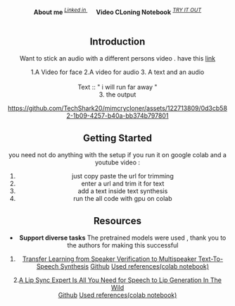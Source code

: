<div align="center">
   <div>&nbsp;</div>
  <div align="center">
    <b>About me </b>
    <sup>
      <a href="https://in.linkedin.com/in/samar-jain-39455b1b9">
        <i>Linked in </i>
      </a>
    </sup>
    &nbsp;&nbsp;&nbsp;&nbsp;
    <b>Video CLoning Notebook</b>
    <sup>
      <a href="https://colab.research.google.com/drive/1jxSc_WAhjW23F54Gs5T-hAkfEGHrMU-A#scrollTo=538jbjLmKvcV">
        <i>TRY IT OUT</i>
      </a>
    </sup>
  </div>
  <div>&nbsp;</div>


## Introduction



Want to stick an audio with a different persons video .
have this [link](https://colab.research.google.com/drive/1jxSc_WAhjW23F54Gs5T-hAkfEGHrMU-A#scrollTo=538jbjLmKvcV)

1.A Video for face 
2.A video for audio 
3. A text and an audio   
   <br/>
  Text ::  " i will run far away "
   <br/>
 3. the output 
         
   

https://github.com/TechShark20/mimcrycloner/assets/122713809/0d3cb582-1b09-4257-b40a-bb374b797801


         


## Getting Started

you need not do anything with the setup if you run it on google colab and a youtube video :

   
1. just copy paste the url for trimming 
2. enter a url and trim it for text 
2. add a text inside text synthesis 
3. run the all code with gpu on colab 



## Resources 

- **Support diverse tasks**
The pretrained  models were used , thank you to the authors for making this successful

1. [Transfer Learning from Speaker Verification to
Multispeaker Text-To-Speech Synthesis](https://arxiv.org/pdf/1806.04558.pdf)
   [Github](https://github.com/CorentinJ/Real-Time-Voice-Cloning)
   [Used references(colab notebook)](https://colab.research.google.com/github/justinjohn0306/Wav2Lip/blob/master/Wav2Lip_simplified_v5.ipynb#scrollTo=U1xFNFU58_2j)
   
2.[A Lip Sync Expert Is All You Need for Speech to Lip Generation In The Wild](https://arxiv.org/abs/2008.10010https://arxiv.org/abs/2008.10010)   
   [Github](https://github.com/Rudrabha/Wav2Lip)
     [Used references(colab notebook)](https://colab.research.google.com/drive/1tZpDWXz49W6wDcTprANRGLo2D_EbD5J8?usp=sharing)   

